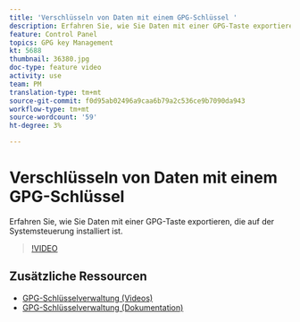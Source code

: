 ```yaml
---
title: 'Verschlüsseln von Daten mit einem GPG-Schlüssel '
description: Erfahren Sie, wie Sie Daten mit einer GPG-Taste exportieren, die auf der Systemsteuerung installiert ist.
feature: Control Panel
topics: GPG key Management
kt: 5688
thumbnail: 36380.jpg
doc-type: feature video
activity: use
team: PM
translation-type: tm+mt
source-git-commit: f0d95ab02496a9caa6b79a2c536ce9b7090da943
workflow-type: tm+mt
source-wordcount: '59'
ht-degree: 3%

---
```



# Verschlüsseln von Daten mit einem GPG-Schlüssel

Erfahren Sie, wie Sie Daten mit einer GPG-Taste exportieren, die auf der Systemsteuerung installiert ist.

>[!VIDEO](https://video.tv.adobe.com/v/36380?quality=12)

## Zusätzliche Ressourcen

* [GPG-Schlüsselverwaltung (Videos)](./gpg-key-management-overview.md)
* [GPG-Schlüsselverwaltung (Dokumentation)](https://docs.adobe.com/content/help/en/control-panel/using/instances-settings/gpg-keys-management.html)
